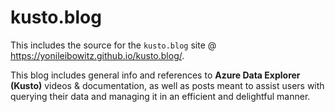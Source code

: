 # kusto.blog

This includes the source for the `kusto.blog` site @ https://yonileibowitz.github.io/kusto.blog/.

This blog includes general info and references to **Azure Data Explorer (Kusto)** videos & documentation, as well as posts meant to assist users with querying their data and managing it in an efficient and delightful manner.
